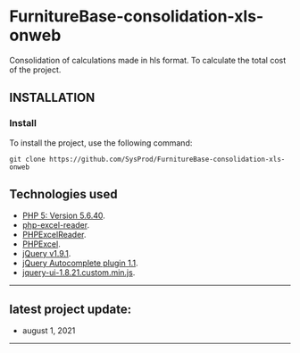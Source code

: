 FurnitureBase-consolidation-xls-onweb
===================

Consolidation of calculations made in hls format. To calculate the total cost of the project.

INSTALLATION
------------

### Install

To install the project, use the following command:
~~~
git clone https://github.com/SysProd/FurnitureBase-consolidation-xls-onweb
~~~

## Technologies used

- [PHP 5: Version 5.6.40](https://www.php.net/ChangeLog-5.php).
- [php-excel-reader](http://code.google.com/p/php-excel-reader/wiki/Documentation).
- [PHPExcelReader](http://sourceforge.net/projects/phpexcelreader).
- [PHPExcel](http://www.codeplex.com/PHPExcel).
- [jQuery v1.9.1](https://blog.jquery.com/2010/02/19/jquery-142-released/).
- [jQuery Autocomplete plugin 1.1](https://github.com/agarzola/jQueryAutocompletePlugin).
- [jquery-ui-1.8.21.custom.min.js](https://gist.github.com/killerbytes/2894453).


-------------------
## latest project update:

- august 1, 2021
-------------------